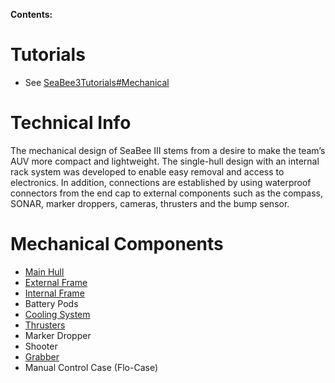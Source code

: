 **Contents:**


# Tutorials #
  * See [SeaBee3Tutorials#Mechanical](SeaBee3Tutorials#Mechanical.md)

# Technical Info #

The mechanical design of SeaBee III stems from a desire to make the team’s AUV more compact and lightweight. The single-hull design with an internal rack system was developed to enable easy removal and access to electronics. In addition, connections are established by using waterproof connectors from the end cap to external components such as the compass, SONAR, marker droppers, cameras, thrusters and the bump sensor.

# Mechanical Components #

  * [Main Hull](MainHull.md)
  * [External Frame](ExternalFrame.md)
  * [Internal Frame](InternalFrame.md)
  * Battery Pods
  * [Cooling System](CoolingSystem.md)
  * [Thrusters](Thrusters.md)
  * Marker Dropper
  * Shooter
  * [Grabber](Grabber.md)
  * Manual Control Case (Flo-Case)